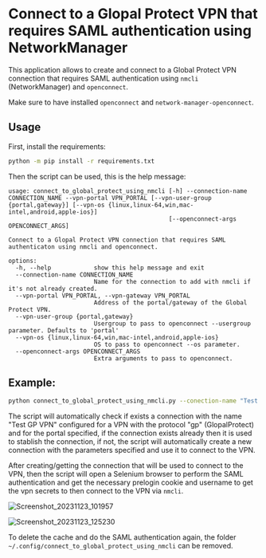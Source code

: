 # Connect to a Glopal Protect VPN that requires SAML authentication using NetworkManager

This application allows to create and connect to a Global Protect VPN connection that requires SAML authentication using `nmcli` (NetworkManager) and `openconnect`.

Make sure to have installed `openconnect` and `network-manager-openconnect`.

## Usage

First, install the requirements:

```bash
python -m pip install -r requirements.txt
```

Then the script can be used, this is the help message:

```
usage: connect_to_global_protect_using_nmcli [-h] --connection-name CONNECTION_NAME --vpn-portal VPN_PORTAL [--vpn-user-group {portal,gateway}] [--vpn-os {linux,linux-64,win,mac-intel,android,apple-ios}]
                                             [--openconnect-args OPENCONNECT_ARGS]

Connect to a Glopal Protect VPN connection that requires SAML authenticaton using nmcli and openconnect.

options:
  -h, --help            show this help message and exit
  --connection-name CONNECTION_NAME
                        Name for the connection to add with nmcli if it's not already created.
  --vpn-portal VPN_PORTAL, --vpn-gateway VPN_PORTAL
                        Address of the portal/gateway of the Global Protect VPN.
  --vpn-user-group {portal,gateway}
                        Usergroup to pass to openconnect --usergroup parameter. Defaults to 'portal'
  --vpn-os {linux,linux-64,win,mac-intel,android,apple-ios}
                        OS to pass to openconnect --os parameter.
  --openconnect-args OPENCONNECT_ARGS
                        Extra arguments to pass to openconnect.
```

## Example:

```bash
python connect_to_global_protect_using_nmcli.py --conection-name "Test GP VPN" --vpn-portal "portal.testvpn.com" --vpn-user-group "portal" --vpn-os "linux"
```

The script will automatically check if exists a connection with the name "Test GP VPN" configured for a VPN with the protocol "gp" (GlopalProtect) and for the portal specified, if the connection exists already then it is used to stablish the connection, if not, the script will automatically create a new connection with the parameters specified and use it to connect to the VPN.

After creating/getting the connection that will be used to connect to the VPN, then the script will open a Selenium browser to perform the SAML authentication and get the necessary prelogin cookie and username to get the vpn secrets to then connect  to the VPN via `nmcli`.

![Screenshot_20231123_101957](https://github.com/ahsand97/connect-to-globalprotect-using-nmcli/assets/32344641/4838fd3a-fdde-4e21-9289-67c5e7d82e09)

![Screenshot_20231123_125230](https://github.com/ahsand97/connect-to-globalprotect-using-nmcli/assets/32344641/956e3bec-21b7-40e9-85c4-d4d968de2672)

To delete the cache and do the SAML authentication again, the folder `~/.config/connect_to_global_protect_using_nmcli` can be removed.

